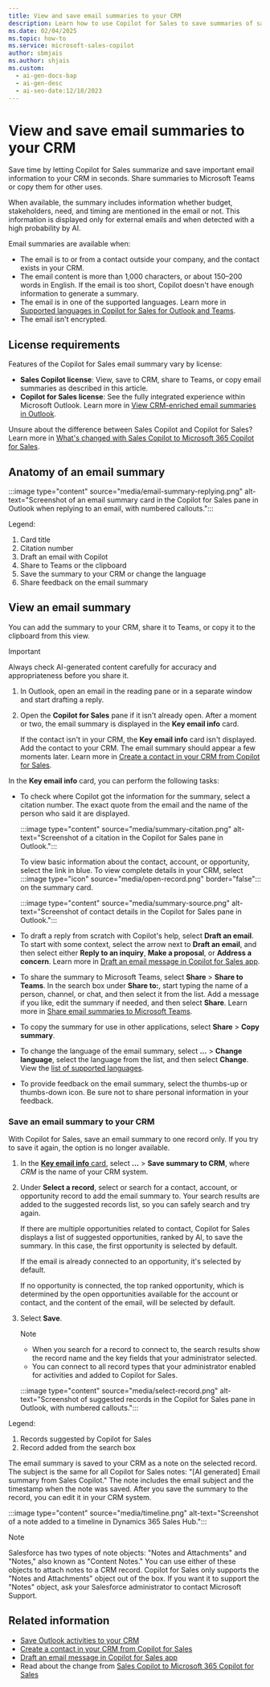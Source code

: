 ```yaml
---
title: View and save email summaries to your CRM
description: Learn how to use Copilot for Sales to save summaries of sales-related emails to your Dynamics 365 or Salesforce CRM.
ms.date: 02/04/2025
ms.topic: how-to
ms.service: microsoft-sales-copilot
author: sbmjais
ms.author: shjais
ms.custom:
  - ai-gen-docs-bap
  - ai-gen-desc
  - ai-seo-date:12/18/2023
---
```


# View and save email summaries to your CRM

Save time by letting Copilot for Sales summarize and save important email information to your CRM in seconds. Share summaries to Microsoft Teams or copy them for other uses. 

When available, the summary includes information whether budget, stakeholders, need, and timing are mentioned in the email or not. This information is displayed only for external emails and when detected with a high probability by AI.

Email summaries are available when:

- The email is to or from a contact outside your company, and the contact exists in your CRM.
- The email content is more than 1,000 characters, or about 150&ndash;200 words in English. If the email is too short, Copilot doesn't have enough information to generate a summary.
- The email is in one of the supported languages. Learn more in [Supported languages in Copilot for Sales for Outlook and Teams](introduction.md#supported-languages).
- The email isn't encrypted.

## License requirements

Features of the Copilot for Sales email summary vary by license:

- **Sales Copilot license**: View, save to CRM, share to Teams, or copy email summaries as described in this article.
- **Copilot for Sales license**: See the fully integrated experience within Microsoft Outlook. Learn more in [View CRM-enriched email summaries in Outlook](./email-summary-premium.md).

Unsure about the difference between Sales Copilot and Copilot for Sales? Learn more in [What's changed with Sales Copilot to Microsoft 365 Copilot for Sales](./whats-new-copilot-sales.md).

## Anatomy of an email summary

:::image type="content" source="media/email-summary-replying.png" alt-text="Screenshot of an email summary card in the Copilot for Sales pane in Outlook when replying to an email, with numbered callouts.":::

Legend:

1. Card title
1. Citation number
1. Draft an email with Copilot
1. Share to Teams or the clipboard
1. Save the summary to your CRM or change the language
1. Share feedback on the email summary

## View an email summary

You can add the summary to your CRM, share it to Teams, or copy it to the clipboard from this view.

> [!IMPORTANT]
> Always check AI-generated content carefully for accuracy and appropriateness before you share it.

1. In Outlook, open an email in the reading pane or in a separate window and start drafting a reply.

1. Open the **Copilot for Sales** pane if it isn't already open. After a moment or two, the email summary is displayed in the **Key email info** card.

    If the contact isn't in your CRM, the **Key email info** card isn't displayed. Add the contact to your CRM. The email summary should appear a few moments later. Learn more in [Create a contact in your CRM from Copilot for Sales](./create-contact-crm-sales-copilot.md).

In the **Key email info** card, you can perform the following tasks:

- To check where Copilot got the information for the summary, select a citation number. The exact quote from the email and the name of the person who said it are displayed.

    :::image type="content" source="media/summary-citation.png" alt-text="Screenshot of a citation in the Copilot for Sales pane in Outlook.":::

    To view basic information about the contact, account, or opportunity, select the link in blue. To view complete details in your CRM, select :::image type="icon" source="media/open-record.png" border="false"::: on the summary card.

    :::image type="content" source="media/summary-source.png" alt-text="Screenshot of contact details in the Copilot for Sales pane in Outlook.":::

- To draft a reply from scratch with Copilot's help, select **Draft an email**. To start with some context, select the arrow next to **Draft an email**, and then select either **Reply to an inquiry**, **Make a proposal**, or **Address a concern**. Learn more in [Draft an email message in Copilot for Sales app](./use-copilot-kickstart-email-messages.md).

- To share the summary to Microsoft Teams, select **Share** > **Share to Teams**. In the search box under **Share to:**, start typing the name of a person, channel, or chat, and then select it from the list. Add a message if you like, edit the summary if needed, and then select **Share**. Learn more in [Share email summaries to Microsoft Teams](./share-insights-from-outlook-to-teams.md).

- To copy the summary for use in other applications, select **Share** > **Copy summary**.

- To change the language of the email summary, select **...** > **Change language**, select the language from the list, and then select **Change**. View the [list of supported languages](introduction.md#supported-languages).

- To provide feedback on the email summary, select the thumbs-up or thumbs-down icon. Be sure not to share personal information in your feedback.

### Save an email summary to your CRM

With Copilot for Sales, save an email summary to one record only. If you try to save it again, the option is no longer available.

1. In the [**Key email info** card](#view-an-email-summary), select **...** > **Save summary to CRM**, where *CRM* is the name of your CRM system.

1. Under **Select a record**, select or search for a contact, account, or opportunity record to add the email summary to. Your search results are added to the suggested records list, so you can safely search and try again.

    If there are multiple opportunities related to contact, Copilot for Sales displays a list of suggested opportunities, ranked by AI, to save the summary. In this case, the first opportunity is selected by default.
    
    If the email is already connected to an opportunity, it's selected by default.

    If no opportunity is connected, the top ranked opportunity, which is determined by the open opportunities available for the account or contact, and the content of the email, will be selected by default.

1. Select **Save**.

    > [!NOTE]
    > - When you search for a record to connect to, the search results show the record name and the key fields that your administrator selected.
    > - You can connect to all record types that your administrator enabled for activities and added to Copilot for Sales.

    :::image type="content" source="media/select-record.png" alt-text="Screenshot of suggested records in the Copilot for Sales pane in Outlook, with numbered callouts.":::

Legend:

1. Records suggested by Copilot for Sales
1. Record added from the search box

The email summary is saved to your CRM as a note on the selected record. The subject is the same for all Copilot for Sales notes: "[AI generated] Email summary from Sales Copilot." The note includes the email subject and the timestamp when the note was saved. After you save the summary to the record, you can edit it in your CRM system.

:::image type="content" source="media/timeline.png" alt-text="Screenshot of a note added to a timeline in Dynamics 365 Sales Hub.":::

> [!NOTE]
> Salesforce has two types of note objects: "Notes and Attachments" and "Notes," also known as "Content Notes." You can use either of these objects to attach notes to a CRM record. Copilot for Sales only supports the "Notes and Attachments" object out of the box. If you want it to support the "Notes" object, ask your Salesforce administrator to contact Microsoft Support.

## Related information

- [Save Outlook activities to your CRM](./save-outlook-activities-crm.md)
- [Create a contact in your CRM from Copilot for Sales](./create-contact-crm-sales-copilot.md)
- [Draft an email message in Copilot for Sales app](./use-copilot-kickstart-email-messages.md)
- Read about the change from [Sales Copilot to Microsoft 365 Copilot for Sales](./whats-new-copilot-sales.md)
